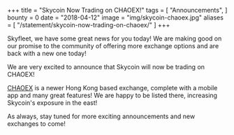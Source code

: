+++
title = "Skycoin Now Trading on CHAOEX!"
tags = [
	"Announcements",
]
bounty = 0
date = "2018-04-12"
image = "img/skycoin-chaoex.jpg"
aliases = [
	"/statement/skycoin-now-trading-on-chaoex/"
]
+++

Skyfleet, we have some great news for you today! We are making good on our promise to the community of offering more exchange options and are back with a new one today!

We are very excited to announce that Skycoin will now be trading on CHAOEX!

[CHAOEX](https://www.chaoex.com/home?local=en-US) is a newer Hong Kong based exchange, complete with a mobile app and many great features! We are happy to be listed there, increasing Skycoin's exposure in the east!

As always, stay tuned for more exciting announcements and new exchanges to come!

